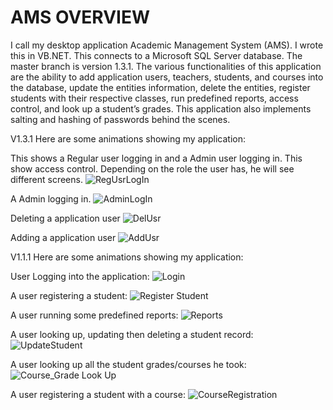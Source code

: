 
# AMS OVERVIEW 
I call my desktop application Academic Management System (AMS). I wrote this in VB.NET. This connects to a Microsoft SQL Server database. The master branch is version 1.3.1. The various functionalities of this application are the ability to add application users, teachers, students, and courses into the database, update the entities information, delete the entities, register students with their respective classes, run predefined reports, access control, and look up a student’s grades. This application also implements salting and hashing of passwords behind the scenes.

V1.3.1
Here are some animations showing my application:

This shows a Regular user logging in and a Admin user logging in. This show access control. Depending on the role the user has, he will see different screens.
![RegUsrLogIn](https://user-images.githubusercontent.com/47749320/55950653-67682500-5c23-11e9-8e6e-ebf1d3f30994.gif)

A Admin logging in.
![AdminLogIn](https://user-images.githubusercontent.com/47749320/55950654-67682500-5c23-11e9-8f74-92ffd52c5596.gif)

Deleting a application user
![DelUsr](https://user-images.githubusercontent.com/47749320/55950651-66cf8e80-5c23-11e9-8773-4d8554194901.gif)

Adding a application user
![AddUsr](https://user-images.githubusercontent.com/47749320/55950652-66cf8e80-5c23-11e9-812e-b99bb2b164f0.gif)


V1.1.1
Here are some animations showing my application:

User Logging into the application:
![Login](https://user-images.githubusercontent.com/47749320/54579107-67845480-49d8-11e9-9ebd-1df746d600f8.gif)

A user registering a student:
![Register Student](https://user-images.githubusercontent.com/47749320/54579108-67845480-49d8-11e9-8c47-e937bc8919ed.gif)

A user running some predefined reports:
![Reports](https://user-images.githubusercontent.com/47749320/54579109-67845480-49d8-11e9-9d02-23947fcf2f52.gif)

A user looking up, updating then deleting a student record:
![UpdateStudent](https://user-images.githubusercontent.com/47749320/54579110-681ceb00-49d8-11e9-8ee5-3bbbb51d7c9f.gif)

A user looking up all the student grades/courses he took:
![Course_Grade Look Up](https://user-images.githubusercontent.com/47749320/54579111-681ceb00-49d8-11e9-8b0c-e501d32733db.gif)

A user registering a student with a course:
![CourseRegistration](https://user-images.githubusercontent.com/47749320/54579113-681ceb00-49d8-11e9-8f59-24b603616471.gif)
